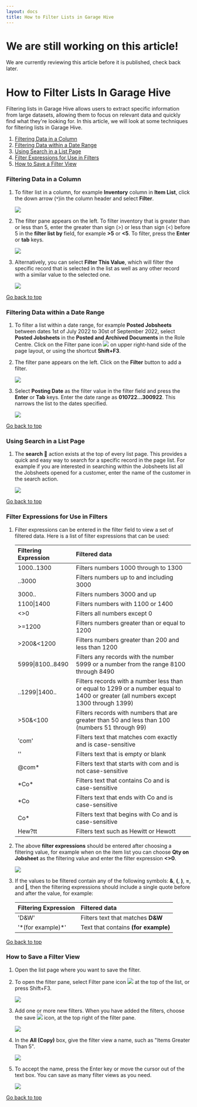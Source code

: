 ```yaml
---
layout: docs
title: How to Filter Lists in Garage Hive
---
```


<a name="top"></a>

# We are still working on this article!
We are currently reviewing this article before it is published, check back later.

# How to Filter Lists In Garage Hive
Filtering lists in Garage Hive allows users to extract specific information from large datasets, allowing them to focus on relevant data and quickly find what they're looking for. In this article, we will look at some techniques for filtering lists in Garage Hive.

1. [Filtering Data in a Column](#filtering-data-in-a-column)
2. [Filtering Data within a Date Range](#filtering-data-within-a-date-range)
3. [Using Search in a List Page](#using-search-in-a-list-page)
4. [Filter Expressions for Use in Filters](#filter-expressions-for-use-in-filters)
5. [How to Save a Filter View](#how-to-save-a-filter-view)

### Filtering Data in a Column
1. To filter list in a column, for example **Inventory** column in **Item List**, click the down arrow (˅)in the column header and select **Filter**.
      
   ![](media/garagehive-filtering-lists-column1.png)

2. The filter pane appears on the left. To filter inventory that is greater than or less than 5, enter the greater than sign (>) or less than sign (<) before 5 in the **filter list by** field, for example **>5** or **<5**. To filter, press the **Enter** or **tab** keys. 

   ![](media/garagehive-filtering-lists-column2.png)

3. Alternatively, you can select **Filter This Value**, which will filter the specific record that is selected in the list as well as any other record with a similar value to the selected one.

   ![](media/garagehive-filtering-lists-column3.png)

[Go back to top](#top)

### Filtering Data within a Date Range
1. To filter a list within a date range, for example **Posted Jobsheets** between dates 1st of July 2022 to 30st of September 2022, select **Posted Jobsheets** in the **Posted and Archived Documents** in the Role Centre. Click on the Filter pane icon ![](media/filter-pane-icon.png) on upper right-hand side of the page layout, or using the shortcut **Shift+F3**.
2. The filter pane appears on the left. Click on the **Filter** button to add a filter.

   ![](media/garagehive-filtering-lists-date-range1.png)

3. Select **Posting Date** as the filter value in the filter field and press the **Enter** or **Tab** keys. Enter the date range as **010722...300922**. This narrows the list to the dates specified.

   ![](media/garagehive-filtering-lists-date-range2.png)

[Go back to top](#top)

### Using Search in a List Page
1. The **search 🔎** action exists at the top of every list page. This provides a quick and easy way to search for a specific record in the page list. For example if you are interested in searching within the Jobsheets list all the Jobsheets opened for a customer, enter the name of the customer in the search action.

   ![](media/garagehive-filtering-lists-search1.png)

[Go back to top](#top)

### Filter Expressions for Use in Filters
1. Filter expressions can be entered in the filter field to view a set of filtered data. Here is a list of filter expressions that can be used:

      | Filtering Expression | Filtered data                                                                                                                        |
      | :------------------- | :----------------------------------------------------------------------------------------------------------------------------------- |
      | 1000..1300           | Filters numbers 1000 through to 1300                                                                                                 |
      | ..3000               | Filters numbers up to and including 3000                                                                                             |
      | 3000..               | Filters numbers 3000 and up                                                                                                          |
      | 1100&#124;1400       | Filters numbers with 1100 or 1400                                                                                                    |
      | <>0                  | Filters all numbers except 0                                                                                                         |
      | >=1200               | Filters numbers greater than or equal to 1200                                                                                        |
      | >200&<1200           | Filters numbers greater than 200 and less than 1200                                                                                  |
      | 5999&#124;8100..8490 | Filters any records with the number 5999 or a number from the range 8100 through 8490                                                |
      | ..1299&#124;1400..   | Filters records with a number less than or equal to 1299 or a number equal to 1400 or greater (all numbers except 1300 through 1399) |
      | >50&<100             | Filters records with numbers that are greater than 50 and less than 100 (numbers 51 through 99)                                      |
      | 'com'                | Filters text that matches com exactly and is case-sensitive                                                                          |
      | ''                   | Filters text that is empty or blank                                                                                                  |
      | @com*                | Filters text that starts with com and is not case-sensitive                                                                          |
      | &#42;Co&#42;         | Filters text that contains Co and is case-sensitive                                                                                  |
      | &#42;Co              | Filters text that ends with Co and is case-sensitive                                                                                 |
      | Co*                  | Filters text that begins with Co and is case-sensitive                                                                               |
      | Hew?tt               | Filters text such as Hewitt or Hewott                                                                                                |


2. The above **filter expressions** should be entered after choosing a filtering value, for example when on the item list you can choose **Qty on Jobsheet** as the filtering value and enter the filter expression **<>0**.

   ![](media/garagehive-filtering-lists-filter-expressions1.png)

3. If the values to be filtered contain any of the following symbols: **&amp;**, **&#40;**, **&#41;**, **&#61;**, and **&#124;**, then the filtering expressions should include a single quote before and after the value, for example:

   | Filtering Expression      | Filtered data                        |
   | :------------------------ | :----------------------------------- |
   | 'D&W'                     | Filters text that matches **D&W**    |
   | '&#42;(for example)&#42;' | Text that contains **(for example)** |

[Go back to top](#top)

### How to Save a Filter View
1. Open the list page where you want to save the filter.
2. To open the filter pane, select Filter pane icon ![](media/filter-pane-icon.png) at the top of the list, or press Shift+F3.

   ![](media/garagehive-filtering-lists-save-filter1.png)

3. Add one or more new filters. When you have added the filters, choose the save ![](media/save-icon.png) icon, at the top right of the filter pane.

   ![](media/garagehive-filtering-lists-save-filter2.png)

4. In the **All (Copy)** box, give the filter view a name, such as "Items Greater Than 5".

   ![](media/garagehive-filtering-lists-save-filter3.png)

5. To accept the name, press the Enter key or move the cursor out of the text box. You can save as many filter views as you need.

   ![](media/garagehive-filtering-lists-save-filter4.png)


[Go back to top](#top)